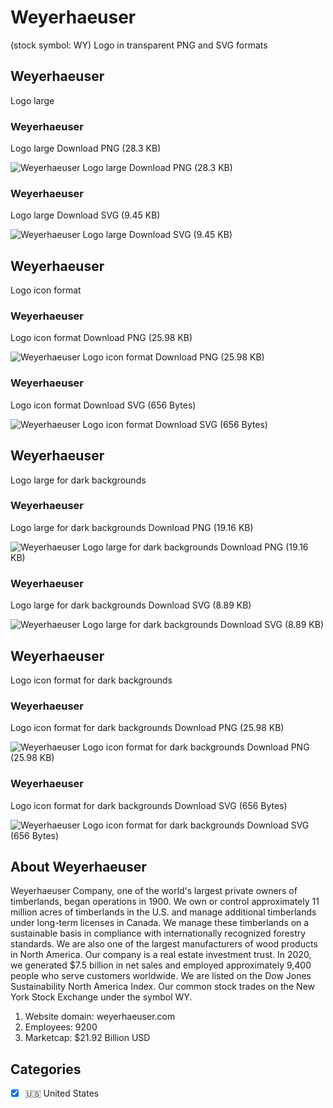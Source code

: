 # Weyerhaeuser
 (stock symbol: WY) Logo in transparent PNG and SVG formats

## Weyerhaeuser
 Logo large

### Weyerhaeuser
 Logo large Download PNG (28.3 KB)

![Weyerhaeuser
 Logo large Download PNG (28.3 KB)](/img/orig/WY_BIG-5e100908.png)

### Weyerhaeuser
 Logo large Download SVG (9.45 KB)

![Weyerhaeuser
 Logo large Download SVG (9.45 KB)](/img/orig/WY_BIG-874afee9.svg)

## Weyerhaeuser
 Logo icon format

### Weyerhaeuser
 Logo icon format Download PNG (25.98 KB)

![Weyerhaeuser
 Logo icon format Download PNG (25.98 KB)](/img/orig/WY-a3f1825b.png)

### Weyerhaeuser
 Logo icon format Download SVG (656 Bytes)

![Weyerhaeuser
 Logo icon format Download SVG (656 Bytes)](/img/orig/WY-79bda03b.svg)

## Weyerhaeuser
 Logo large for dark backgrounds

### Weyerhaeuser
 Logo large for dark backgrounds Download PNG (19.16 KB)

![Weyerhaeuser
 Logo large for dark backgrounds Download PNG (19.16 KB)](/img/orig/WY_BIG.D-461ff183.png)

### Weyerhaeuser
 Logo large for dark backgrounds Download SVG (8.89 KB)

![Weyerhaeuser
 Logo large for dark backgrounds Download SVG (8.89 KB)](/img/orig/WY_BIG.D-03fb285a.svg)

## Weyerhaeuser
 Logo icon format for dark backgrounds

### Weyerhaeuser
 Logo icon format for dark backgrounds Download PNG (25.98 KB)

![Weyerhaeuser
 Logo icon format for dark backgrounds Download PNG (25.98 KB)](/img/orig/WY.D-5d7bf095.png)

### Weyerhaeuser
 Logo icon format for dark backgrounds Download SVG (656 Bytes)

![Weyerhaeuser
 Logo icon format for dark backgrounds Download SVG (656 Bytes)](/img/orig/WY.D-b79a9a8e.svg)

## About Weyerhaeuser


Weyerhaeuser Company, one of the world's largest private owners of timberlands, began operations in 1900. We own or control approximately 11 million acres of timberlands in the U.S. and manage additional timberlands under long-term licenses in Canada. We manage these timberlands on a sustainable basis in compliance with internationally recognized forestry standards. We are also one of the largest manufacturers of wood products in North America. Our company is a real estate investment trust. In 2020, we generated $7.5 billion in net sales and employed approximately 9,400 people who serve customers worldwide. We are listed on the Dow Jones Sustainability North America Index. Our common stock trades on the New York Stock Exchange under the symbol WY.

1. Website domain: weyerhaeuser.com
2. Employees: 9200
3. Marketcap: $21.92 Billion USD


## Categories
- [x] 🇺🇸 United States
